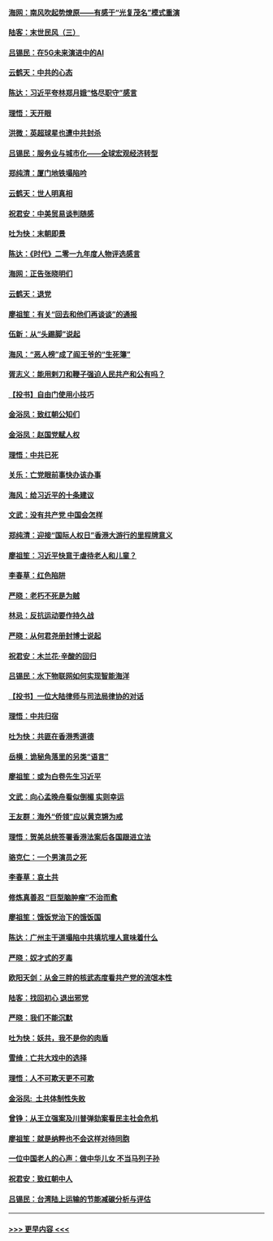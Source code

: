 #### [海网：南风吹起势燎原——有感于“光复茂名”模式重演](../pages/nsc993/n11732308.md?t=12200322) 
#### [陆客：末世民风（三）](../pages/nsc993/n11732211.md?t=12200322) 
#### [吕锡民：在5G未来演进中的AI](../pages/nsc993/n11730010.md?t=12200322) 
#### [云鹤天：中共的心态](../pages/nsc993/n11729906.md?t=12200322) 
#### [陈达：习近平夸林郑月娥“恪尽职守”感言](../pages/nsc993/n11729881.md?t=12200322) 
#### [理悟：天开眼](../pages/nsc993/n11729699.md?t=12200322) 
#### [洪微：英超球星也遭中共封杀](../pages/nsc993/n11727243.md?t=12200322) 
#### [吕锡民：服务业与城市化——全球宏观经济转型](../pages/nsc993/n11725845.md?t=12200322) 
#### [郑纯清：厦门地铁塌陷吟](../pages/nsc993/n11725813.md?t=12200322) 
#### [云鹤天：世人明真相](../pages/nsc993/n11725621.md?t=12200322) 
#### [祝君安：中美贸易谈判随感](../pages/nsc993/n11725609.md?t=12200322) 
#### [吐为快：末朝即景](../pages/nsc993/n11723365.md?t=12200322) 
#### [陈达：《时代》二零一九年度人物评选感言](../pages/nsc993/n11723337.md?t=12200322) 
#### [海网：正告张晓明们](../pages/nsc993/n11723228.md?t=12200322) 
#### [云鹤天：退党](../pages/nsc993/n11723056.md?t=12200322) 
#### [廖祖笙：有关“回去和他们再谈谈”的通报](../pages/nsc993/n11722442.md?t=12200322) 
#### [伍新：从“头踢脚”说起](../pages/nsc993/n11722429.md?t=12200322) 
#### [海风：“恶人榜”成了阎王爷的“生死簿”](../pages/nsc993/n11722272.md?t=12200322) 
#### [胥志义：能用剌刀和鞭子强迫人民共产和公有吗？](../pages/nsc993/n11720569.md?t=12200322) 
#### [【投书】自由门使用小技巧](../pages/nsc993/n11720180.md?t=12200322) 
#### [金浴凤：致红朝公知们](../pages/nsc993/n11720563.md?t=12200322) 
#### [金浴凤：赵国党赋人权](../pages/nsc993/n11720533.md?t=12200322) 
#### [理悟：中共已死](../pages/nsc993/n11720233.md?t=12200322) 
#### [关乐：亡党眼前事快办该办事](../pages/nsc993/n11719160.md?t=12200322) 
#### [海风：给习近平的十条建议](../pages/nsc993/n11717616.md?t=12200322) 
#### [文武：没有共产党 中国会怎样](../pages/nsc993/n11717584.md?t=12200322) 
#### [郑纯清：迎接“国际人权日”香港大游行的里程牌意义](../pages/nsc993/n11717417.md?t=12200322) 
#### [廖祖笙：习近平快意于虐待老人和儿童？](../pages/nsc993/n11715313.md?t=12200322) 
#### [李春草：红色陷阱](../pages/nsc993/n11715029.md?t=12200322) 
#### [严晓：老朽不死是为贼](../pages/nsc993/n11712910.md?t=12200322) 
#### [林忌：反抗运动要作持久战](../pages/nsc993/n11712623.md?t=12200322) 
#### [严晓：从何君尧册封博士说起](../pages/nsc993/n11712465.md?t=12200322) 
#### [祝君安：木兰花·辛酸的回归](../pages/nsc993/n11712381.md?t=12200322) 
#### [吕锡民：水下物联网如何实现智能海洋](../pages/nsc993/n11711158.md?t=12200322) 
#### [【投书】一位大陆律师与司法局律协的对话](../pages/nsc993/n11709675.md?t=12200322) 
#### [理悟：中共归宿](../pages/nsc993/n11710059.md?t=12200322) 
#### [吐为快：共匪在香港秀道德](../pages/nsc993/n11709979.md?t=12200322) 
#### [岳横：诡秘角落里的另类“语言”](../pages/nsc993/n11709792.md?t=12200322) 
#### [廖祖笙：或为白卷先生习近平](../pages/nsc993/n11708330.md?t=12200322) 
#### [文武：向心孟晚舟看似倒楣 实则幸运](../pages/nsc993/n11708236.md?t=12200322) 
#### [王友群：海外“侨领”应以黄克锵为戒](../pages/nsc993/n11706176.md?t=12200322) 
#### [理悟：贺美总统签署香港法案后各国跟进立法](../pages/nsc993/n11706853.md?t=12200322) 
#### [骆克仁：一个男演员之死](../pages/nsc993/n11706677.md?t=12200322) 
#### [李春草：哀土共](../pages/nsc993/n11706255.md?t=12200322) 
#### [修炼真善忍 “巨型脑肿瘤”不治而愈](../pages/nsc993/n11705340.md?t=12200322) 
#### [廖祖笙：饿饭党治下的饿饭国](../pages/nsc993/n11705085.md?t=12200322) 
#### [陈达：广州主干道塌陷中共填坑埋人意味着什么](../pages/nsc993/n11705046.md?t=12200322) 
#### [严晓：奴才式的歹毒](../pages/nsc993/n11704826.md?t=12200322) 
#### [欧阳天剑：从金三胖的核武态度看共产党的流氓本性](../pages/nsc993/n11702238.md?t=12200322) 
#### [陆客：找回初心 退出邪党](../pages/nsc993/n11702213.md?t=12200322) 
#### [严晓：我们不能沉默](../pages/nsc993/n11702110.md?t=12200322) 
#### [吐为快：妖共，我不是你的肉盾](../pages/nsc993/n11701366.md?t=12200322) 
#### [雪绮：亡共大戏中的选择](../pages/nsc993/n11699922.md?t=12200322) 
#### [理悟：人不可欺天更不可欺](../pages/nsc993/n11699657.md?t=12200322) 
#### [金浴凤:  土共体制性失败](../pages/nsc993/n11699361.md?t=12200322) 
#### [曾铮：从王立强案及川普弹劾案看民主社会危机](../pages/nsc993/n11699318.md?t=12200322) 
#### [廖祖笙：就是纳粹也不会这样对待同胞](../pages/nsc993/n11697658.md?t=12200322) 
#### [一位中国老人的心声：做中华儿女 不当马列子孙](../pages/nsc993/n11697525.md?t=12200322) 
#### [祝君安：致红朝中人](../pages/nsc993/n11697518.md?t=12200322) 
#### [吕锡民：台湾陆上运输的节能减碳分析与评估](../pages/nsc993/n11694983.md?t=12200322) 

----
#### [ >>> 更早内容 <<< ](../indexes/nsc993-earlier.md)
